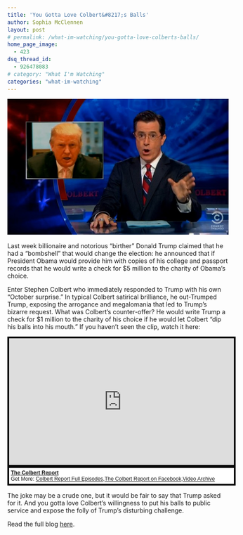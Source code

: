 ```yaml
---
title: 'You Gotta Love Colbert&#8217;s Balls'
author: Sophia McClennen
layout: post
# permalink: /what-im-watching/you-gotta-love-colberts-balls/
home_page_image:
  - 423
dsq_thread_id:
  - 926478083
# category: "What I'm Watching"
categories: "what-im-watching"
---
```


![](/assets/img/colbert-trump-592x364.jpg)

Last week billionaire and notorious &#8220;birther&#8221; Donald Trump claimed that he had a &#8220;bombshell&#8221; that would change the election: he announced that if President Obama would provide him with copies of his college and passport records that he would write a check for $5 million to the charity of Obama&#8217;s choice.


Enter Stephen Colbert who immediately responded to Trump with his own &#8220;October surprise.&#8221; In typical Colbert satirical brilliance, he out-Trumped Trump, exposing the arrogance and megalomania that led to Trump&#8217;s bizarre request. What was Colbert&#8217;s counter-offer? He would write Trump a check for $1 million to the charity of his choice if he would let Colbert &#8220;dip his balls into his mouth.&#8221; If you haven&#8217;t seen the clip, watch it here:

<div style="background-color:#000000;width:520px;"><div style="padding:4px;"><iframe src="http://media.mtvnservices.com/embed/mgid:arc:video:comedycentral.com:c20211dc-cd31-449b-b0a9-d062b81bd43e" width="512" height="288" frameborder="0"></iframe><p style="text-align:left;background-color:#FFFFFF;padding:4px;margin-top:4px;margin-bottom:0px;font-family:Arial, Helvetica, sans-serif;font-size:12px;"><b><a href="http://thecolbertreport.cc.com/">The Colbert Report</a></b><br/>Get More: <a href="http://thecolbertreport.cc.com/full-episodes">Colbert Report Full Episodes</a>,<a href="https://www.facebook.com/thecolbertreport">The Colbert Report on Facebook</a>,<a href="http://thecolbertreport.cc.com/videos">Video Archive</a></p></div></div>

The joke may be a crude one, but it would be fair to say that Trump asked for it. And you gotta love Colbert&#8217;s willingness to put his balls to public service and expose the folly of Trump&#8217;s disturbing challenge.

Read the full blog [here][1].

 [1]: http://www.huffingtonpost.com/sophia-a-mcclennen/stephen-colbert-donald-trump_b_2042379.html

